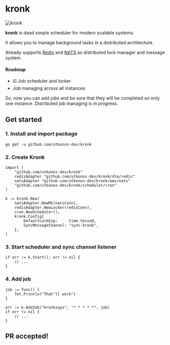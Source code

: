 # kronk

![kronk](https://thumbs.gfycat.com/SpecificEqualCony-size_restricted.gif)

**kronk** is dead simple scheduler for modern scalable systems. 

It allows you to manage background tasks in a distributed architecture. 

Already supports [Redis](https://redis.io) and [NATS](https://nats.io) as distributed lock manager and message system.

#### Roadmap
- ☑️ Job scheduler and locker
- Job managing across all instances

So, now you can add jobs and be sure that they will be completed on only one instance. Distributed job managing is in progress.

## Get started
### 1. Install and import package

`go get -u github.com/utkonos-dev/kronk`


### 2. Create Kronk
```
import (
    "github.com/utkonos-dev/kronk"
    redisAdapter "github.com/utkonos-dev/kronk/dlm/redis"
    natsAdapter "github.com/utkonos-dev/kronk/ems/nats"
    "github.com/utkonos-dev/kronk/scheduler/cron"
)
```

```
k := kronk.New(
    natsAdapter.NewMS(natsConn),
    redisAdapter.NewLocker(redisConn),
    cron.NewScheduler(),
    kronk.Config{
        DefaultLockExp:     time.Second,
        SyncMessageChannel: "sync-kronk",
    },
)
```

### 3. Start scheduler and sync channel listener

```
if err := k.Start(); err != nil {
    // ...
}
```

### 4. Add job

```
job := func() {
    fmt.Println("That'll work")
}

err := k.AddJob("kronksays", "* * * * *", job)
if err != nil {
    // ...
}
```

## PR accepted!